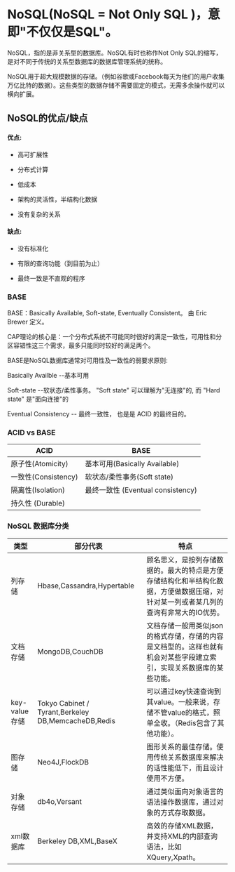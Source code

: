 # NoSQL(NoSQL = Not Only SQL )，意即"不仅仅是SQL"。

NoSQL，指的是非关系型的数据库。NoSQL有时也称作Not Only SQL的缩写，是对不同于传统的关系型数据库的数据库管理系统的统称。

NoSQL用于超大规模数据的存储。（例如谷歌或Facebook每天为他们的用户收集万亿比特的数据）。这些类型的数据存储不需要固定的模式，无需多余操作就可以横向扩展。

## NoSQL的优点/缺点
#### 优点:

- 高可扩展性

- 分布式计算

- 低成本

- 架构的灵活性，半结构化数据

- 没有复杂的关系

#### 缺点:

- 没有标准化

- 有限的查询功能（到目前为止）

- 最终一致是不直观的程序


### BASE
BASE：Basically Available, Soft-state, Eventually Consistent。 由 Eric Brewer 定义。

CAP理论的核心是：一个分布式系统不可能同时很好的满足一致性，可用性和分区容错性这三个需求，最多只能同时较好的满足两个。

BASE是NoSQL数据库通常对可用性及一致性的弱要求原则:

Basically Availble --基本可用

Soft-state --软状态/柔性事务。 "Soft state" 可以理解为"无连接"的, 而 "Hard state" 是"面向连接"的

Eventual Consistency -- 最终一致性， 也是是 ACID 的最终目的。

### ACID vs BASE
ACID	  |   BASE
---|---
原子性(Atomicity)|基本可用(Basically Available)
一致性(Consistency)|	软状态/柔性事务(Soft state)
隔离性(Isolation)|最终一致性 (Eventual consistency)
持久性 (Durable)	 |
           

### NoSQL 数据库分类
类型  | 部分代表 | 特点
---|---|---
列存储 | Hbase,Cassandra,Hypertable | 顾名思义，是按列存储数据的。最大的特点是方便存储结构化和半结构化数据，方便做数据压缩，对针对某一列或者某几列的查询有非常大的IO优势。
文档存储 | MongoDB,CouchDB | 文档存储一般用类似json的格式存储，存储的内容是文档型的。这样也就有机会对某些字段建立索引，实现关系数据库的某些功能。
key-value存储 | Tokyo Cabinet / Tyrant,Berkeley DB,MemcacheDB,Redis | 可以通过key快速查询到其value。一般来说，存储不管value的格式，照单全收。（Redis包含了其他功能）。
图存储 | Neo4J,FlockDB | 图形关系的最佳存储。使用传统关系数据库来解决的话性能低下，而且设计使用不方便。
对象存储 | db4o,Versant | 通过类似面向对象语言的语法操作数据库，通过对象的方式存取数据。
xml数据库 | Berkeley DB,XML,BaseX | 高效的存储XML数据，并支持XML的内部查询语法，比如XQuery,Xpath。
